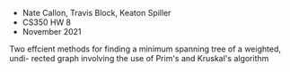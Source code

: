 - Nate Callon, Travis Block, Keaton Spiller
- CS350 HW 8
- November 2021

Two effcient methods for finding a minimum spanning tree of a weighted, undi-
rected graph involving the use of Prim's and Kruskal's algorithm
